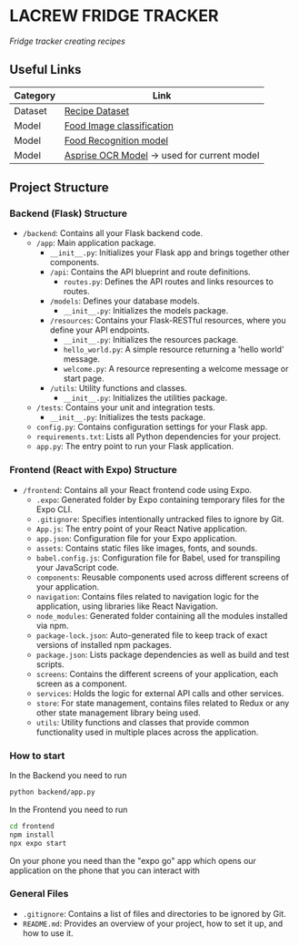 # LACREW FRIDGE TRACKER
*Fridge tracker creating recipes*


## Useful Links
| Category | Link |
| ----------- | ----------- |
| Dataset | [Recipe Dataset](https://www.kaggle.com/datasets/hugodarwood/epirecipes) |
| Model | [Food Image classification](https://github.com/Adesoji1/Food-Image-Classification) |
| Model | [Food Recognition model](https://github.com/samyak74/Food-Recognition) |
| Model | [Asprise OCR Model](https://github.com/Asprise/receipt-ocr/blob/main/python-receipt-ocr/python-recept-ocr.py) -> used for current model |

## Project Structure

### Backend (Flask) Structure

- `/backend`: Contains all your Flask backend code.
  - `/app`: Main application package.
    - `__init__.py`: Initializes your Flask app and brings together other components.
    - `/api`: Contains the API blueprint and route definitions.
      - `routes.py`: Defines the API routes and links resources to routes.
    - `/models`: Defines your database models.
      - `__init__.py`: Initializes the models package.
    - `/resources`: Contains your Flask-RESTful resources, where you define your API endpoints.
      - `__init__.py`: Initializes the resources package.
      - `hello_world.py`: A simple resource returning a 'hello world' message.
      - `welcome.py`: A resource representing a welcome message or start page.
    - `/utils`: Utility functions and classes.
      - `__init__.py`: Initializes the utilities package.
  - `/tests`: Contains your unit and integration tests.
    - `__init__.py`: Initializes the tests package.
  - `config.py`: Contains configuration settings for your Flask app.
  - `requirements.txt`: Lists all Python dependencies for your project.
  - `app.py`: The entry point to run your Flask application.

### Frontend (React with Expo) Structure

- `/frontend`: Contains all your React frontend code using Expo.
  - `.expo`: Generated folder by Expo containing temporary files for the Expo CLI.
  - `.gitignore`: Specifies intentionally untracked files to ignore by Git.
  - `App.js`: The entry point of your React Native application.
  - `app.json`: Configuration file for your Expo application.
  - `assets`: Contains static files like images, fonts, and sounds.
  - `babel.config.js`: Configuration file for Babel, used for transpiling your JavaScript code.
  - `components`: Reusable components used across different screens of your application.
  - `navigation`: Contains files related to navigation logic for the application, using libraries like React Navigation.
  - `node_modules`: Generated folder containing all the modules installed via npm.
  - `package-lock.json`: Auto-generated file to keep track of exact versions of installed npm packages.
  - `package.json`: Lists package dependencies as well as build and test scripts.
  - `screens`: Contains the different screens of your application, each screen as a component.
  - `services`: Holds the logic for external API calls and other services.
  - `store`: For state management, contains files related to Redux or any other state management library being used.
  - `utils`: Utility functions and classes that provide common functionality used in multiple places across the application.

 ### How to start
 In the Backend you need to run 
 ```bash
python backend/app.py
```
 In the Frontend you need to run
 ```bash
cd frontend
npm install
npx expo start
```

 On your phone you need than the "expo go" app which opens our application on the phone that you can interact with


### General Files

- `.gitignore`: Contains a list of files and directories to be ignored by Git.
- `README.md`: Provides an overview of your project, how to set it up, and how to use it.
